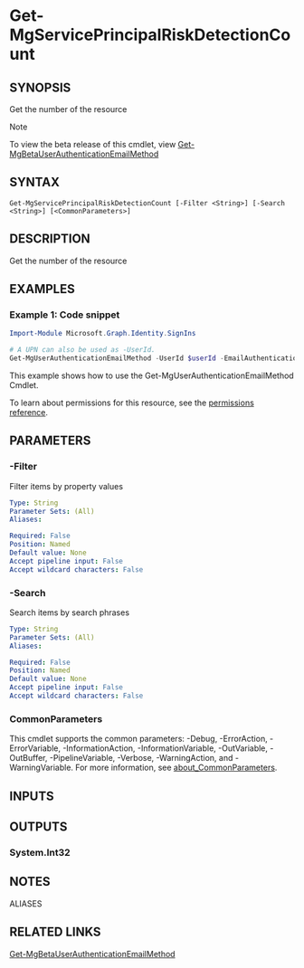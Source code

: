 ﻿---
external help file: Microsoft.Graph.Identity.SignIns-help.xml
Module Name: Microsoft.Graph.Identity.SignIns
ms.prod: identity-and-sign-in
online version: https://learn.microsoft.com/powershell/module/microsoft.graph.identity.signins/get-mgserviceprincipalriskdetectioncount
schema: 2.0.0
---

# Get-MgServicePrincipalRiskDetectionCount

## SYNOPSIS
Get the number of the resource

> [!NOTE]
> To view the beta release of this cmdlet, view [Get-MgBetaUserAuthenticationEmailMethod](/powershell/module/Microsoft.Graph.Beta.Identity.SignIns/Get-MgBetaUserAuthenticationEmailMethod?view=graph-powershell-beta)

## SYNTAX

```
Get-MgServicePrincipalRiskDetectionCount [-Filter <String>] [-Search <String>] [<CommonParameters>]
```

## DESCRIPTION
Get the number of the resource

## EXAMPLES

### Example 1: Code snippet

```powershell
Import-Module Microsoft.Graph.Identity.SignIns

# A UPN can also be used as -UserId.
Get-MgUserAuthenticationEmailMethod -UserId $userId -EmailAuthenticationMethodId $emailAuthenticationMethodId
```

This example shows how to use the Get-MgUserAuthenticationEmailMethod Cmdlet.

To learn about permissions for this resource, see the [permissions reference](/graph/permissions-reference).

## PARAMETERS

### -Filter
Filter items by property values

```yaml
Type: String
Parameter Sets: (All)
Aliases:

Required: False
Position: Named
Default value: None
Accept pipeline input: False
Accept wildcard characters: False
```

### -Search
Search items by search phrases

```yaml
Type: String
Parameter Sets: (All)
Aliases:

Required: False
Position: Named
Default value: None
Accept pipeline input: False
Accept wildcard characters: False
```

### CommonParameters
This cmdlet supports the common parameters: -Debug, -ErrorAction, -ErrorVariable, -InformationAction, -InformationVariable, -OutVariable, -OutBuffer, -PipelineVariable, -Verbose, -WarningAction, and -WarningVariable. For more information, see [about_CommonParameters](http://go.microsoft.com/fwlink/?LinkID=113216).

## INPUTS

## OUTPUTS

### System.Int32
## NOTES

ALIASES

## RELATED LINKS

[Get-MgBetaUserAuthenticationEmailMethod](/powershell/module/Microsoft.Graph.Beta.Identity.SignIns/Get-MgBetaUserAuthenticationEmailMethod?view=graph-powershell-beta)
